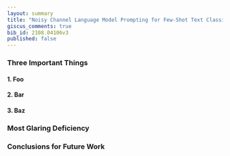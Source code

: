 ```yaml
---
layout: summary
title: "Noisy Channel Language Model Prompting for Few-Shot Text Classification"
giscus_comments: true
bib_id: 2108.04106v3
published: false
---
```


### Three Important Things

#### 1. Foo

#### 2. Bar

#### 3. Baz

### Most Glaring Deficiency

### Conclusions for Future Work

